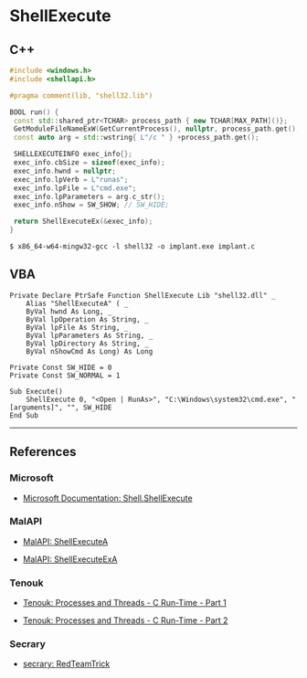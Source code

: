 # ShellExecute

## C++

```cpp
#include <windows.h>
#include <shellapi.h>

#pragma comment(lib, "shell32.lib")

BOOL run() {
 const std::shared_ptr<TCHAR> process_path { new TCHAR[MAX_PATH]()};
 GetModuleFileNameExW(GetCurrentProcess(), nullptr, process_path.get(), MAX_PATH);
 const auto arg = std::wstring{ L"/c " } +process_path.get();

 SHELLEXECUTEINFO exec_info{};
 exec_info.cbSize = sizeof(exec_info);
 exec_info.hwnd = nullptr;
 exec_info.lpVerb = L"runas";
 exec_info.lpFile = L"cmd.exe";
 exec_info.lpParameters = arg.c_str();
 exec_info.nShow = SW_SHOW; // SW_HIDE;

 return ShellExecuteEx(&exec_info);
}
```

```
$ x86_64-w64-mingw32-gcc -l shell32 -o implant.exe implant.c
```

## VBA

```vbscript
Private Declare PtrSafe Function ShellExecute Lib "shell32.dll" _
    Alias "ShellExecuteA" ( _
    ByVal hwnd As Long, _
    ByVal lpOperation As String, _
    ByVal lpFile As String, _
    ByVal lpParameters As String, _
    ByVal lpDirectory As String, _
    ByVal nShowCmd As Long) As Long

Private Const SW_HIDE = 0
Private Const SW_NORMAL = 1

Sub Execute()
    ShellExecute 0, "<Open | RunAs>", "C:\Windows\system32\cmd.exe", "[arguments]", "", SW_HIDE
End Sub
```

---
## References

### Microsoft

- [Microsoft Documentation: Shell.ShellExecute](https://docs.microsoft.com/en-us/windows/win32/shell/shell-shellexecute)

### MalAPI

- [MalAPI: ShellExecuteA](https://malapi.io/winapi/ShellExecuteA)

- [MalAPI: ShellExecuteExA](https://malapi.io/winapi/ShellExecuteExA)

### Tenouk

- [Tenouk: Processes and Threads - C Run-Time - Part 1](https://www.tenouk.com/ModuleR.html)

- [Tenouk: Processes and Threads - C Run-Time - Part 2](https://www.tenouk.com/ModuleR1.html)

### Secrary

- [secrary: RedTeamTrick](https://secrary.com/Random/RedTeamTrick/)